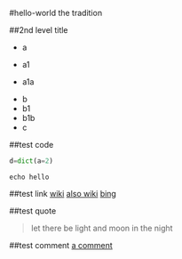 #hello-world
the tradition

##2nd level title

* a
 + a1
  - a1a
* b
 * b1
  * b1b
* c

##test code
```python
d=dict(a=2)
```
    echo hello

##test link
[wiki](http://wikipedia.org)
[also wiki][2]
[bing]

##test quote
>let there be light
and moon in the night

##test comment
[a comment]()

[2]:http://wikipedia.org
[bing]:http://bing.com

